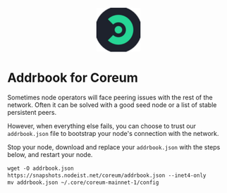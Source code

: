 <p align="center">
  <img height="100" height="auto" src="https://raw.githubusercontent.com/Nodeist/Kurulumlar/main/logos/coreum.png">
</p>


# Addrbook for Coreum

Sometimes node operators will face peering issues with the rest of the network. Often it can be solved with a good seed node or a list of stable persistent peers.

However, when everything else fails, you can choose to trust our `addrbook.json` file to bootstrap your node's connection with the network.

Stop your node, download and replace your `addrbook.json` with the steps below, and restart your node.


```
wget -O addrbook.json https://snapshots.nodeist.net/coreum/addrbook.json --inet4-only
mv addrbook.json ~/.core/coreum-mainnet-1/config
```
